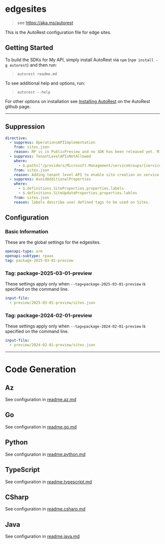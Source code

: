 # edgesites

> see https://aka.ms/autorest

This is the AutoRest configuration file for edge sites.

## Getting Started

To build the SDKs for My API, simply install AutoRest via `npm` (`npm install -g autorest`) and then run:

> `autorest readme.md`

To see additional help and options, run:

> `autorest --help`

For other options on installation see [Installing AutoRest](https://aka.ms/autorest/install) on the AutoRest github page.

---
## Suppression

``` yaml
directive:
  - suppress: OperationsAPIImplementation
    from: sites.json
    reason: RP is in PublicPreview and no SDK has been released yet. Microsoft.Edge RP consist of multiple resources which are owned/maintained by different teams, so we follow folder structure for Service Group (explained here https://github.com/Azure/azure-rest-api-specs-pr/tree/RPSaaSMaster?tab=readme-ov-file#folder-structure-for-service-group). We do have operations api exposed from common-location/folder (https://github.com/Azure/azure-rest-api-specs-pr/blob/RPSaaSMaster/specification/edge/resource-manager/Microsoft.Edge/edge/preview/2024-02-01-preview/operations.json#L46C5-L46C43) so every resource need not expose it separately. There has been open issue [Avocado] Support service group folder scenario azure-sdk-tools#6201 for the same.
  - suppress: TenantLevelAPIsNotAllowed
    where:
      - $.paths["/providers/Microsoft.Management/serviceGroups/{servicegroupName}/providers/Microsoft.Edge/sites/{siteName}"]
    from: sites.json
    reason: Adding tenant level API to enable site creation on service groups, have got the case reviewed from ARM and PAS team as per documentation
  - suppress: AvoidAdditionalProperties
    where:
      - $.definitions.SiteProperties.properties.labels
      - $.definitions.SiteUpdateProperties.properties.lables
    from: sites.json
    reason: labels describe user defined tags to be used on Sites.
```

## Configuration

### Basic Information

These are the global settings for the edgesites.

```yaml
openapi-type: arm
openapi-subtype: rpaas
tag: package-2025-03-01-preview
```

### Tag: package-2025-03-01-preview

These settings apply only when `--tag=package-2025-03-01-preview` is specified on the command line.

```yaml $(tag) == 'package-2023-03-01-preview'
input-file:
  - preview/2025-03-01-preview/sites.json
```

### Tag: package-2024-02-01-preview

These settings apply only when `--tag=package-2024-02-01-preview` is specified on the command line.

```yaml $(tag) == 'package-2024-02-01-preview'
input-file:
  - preview/2024-02-01-preview/sites.json
```
---

# Code Generation

## Az

See configuration in [readme.az.md](./readme.az.md)

## Go

See configuration in [readme.go.md](./readme.go.md)

## Python

See configuration in [readme.python.md](./readme.python.md)

## TypeScript

See configuration in [readme.typescript.md](./readme.typescript.md)

## CSharp

See configuration in [readme.csharp.md](./readme.csharp.md)

## Java

See configuration in [readme.java.md](./readme.java.md)

